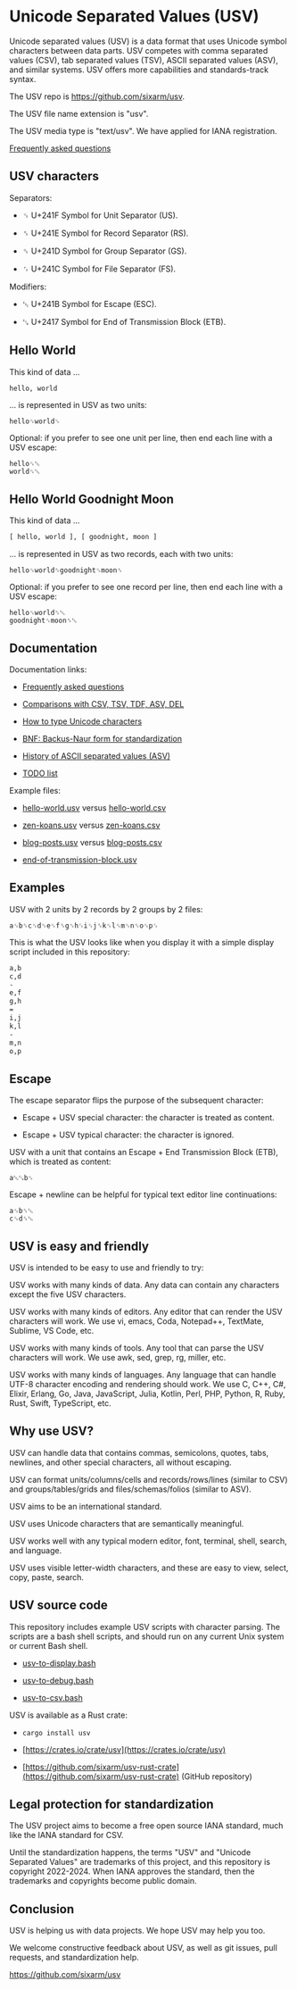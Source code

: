 # Unicode Separated Values (USV)

Unicode separated values (USV) is a data format that uses Unicode symbol characters between data parts. USV competes with comma separated values (CSV), tab separated values (TSV), ASCII separated values (ASV), and similar systems. USV offers more capabilities and standards-track syntax.

The USV repo is <https://github.com/sixarm/usv>.

The USV file name extension is "usv".

The USV media type is "text/usv". We have applied for IANA registration.

[Frequently asked questions](doc/faq.md)


## USV characters

Separators:

* ␟ U+241F Symbol for Unit Separator (US).

* ␞ U+241E Symbol for Record Separator (RS).

* ␝ U+241D Symbol for Group Separator (GS).

* ␜ U+241C Symbol for File Separator (FS).

Modifiers:

* ␛ U+241B Symbol for Escape (ESC).

* ␗ U+2417 Symbol for End of Transmission Block (ETB).


## Hello World

This kind of data …

```txt
hello, world
```

… is represented in USV as two units:

```usv
hello␟world␟
```

Optional: if you prefer to see one unit per line, then end each line with a USV escape:

```usv
hello␟␛
world␟␛
```

## Hello World Goodnight Moon

This kind of data …

```txt
[ hello, world ], [ goodnight, moon ]
```

… is represented in USV as two records, each with two units:

```usv
hello␟world␞goodnight␟moon␞
```

Optional: if you prefer to see one record per line, then end each line with a USV escape:

```usv
hello␟world␞␛
goodnight␟moon␞␛
```


## Documentation

Documentation links:

* [Frequently asked questions](doc/faq.md)

* [Comparisons with CSV, TSV, TDF, ASV, DEL](doc/comparisons.md)

* [How to type Unicode characters](doc/how-to-type-unicode-characters.md)

* [BNF: Backus-Naur form for standardization](doc/bnf.md)

* [History of ASCII separated values (ASV)](history-of-ascii-separated-values.md)

* [TODO list](doc/todo.md)

Example files:

* [hello-world.usv](examples/hello-world.usv) versus [hello-world.csv](examples/hello-world.csv)

* [zen-koans.usv](examples/zen-koans.usv) versus [zen-koans.csv](examples/zen-koans.csv)

* [blog-posts.usv](examples/blog-posts.usv) versus [blog-posts.csv](examples/blog-posts.csv)

* [end-of-transmission-block.usv](examples/end-of-transmission-block.usv)


## Examples

USV with 2 units by 2 records by 2 groups by 2 files:

```usv
a␟b␞c␟d␝e␟f␞g␟h␜i␟j␞k␟l␝m␟n␞o␟p␜
```

This is what the USV looks like when you display it with a simple display script included in this repository:

```txt
a,b
c,d
-
e,f
g,h
=
i,j
k,l
-
m,n
o,p
```


## Escape

The escape separator flips the purpose of the subsequent character:

* Escape + USV special character: the character is treated as content.

* Escape + USV typical character: the character is ignored.

USV with a unit that contains an Escape + End Transmission Block (ETB), which is treated as content:

```usv
a␛␗b␟
```

Escape + newline can be helpful for typical text editor line continuations:

```usv
a␟b␞␛
c␟d␞␛
```


## USV is easy and friendly

USV is intended to be easy to use and friendly to try:

USV works with many kinds of data. Any data can contain any characters except the five USV characters.

USV works with many kinds of editors. Any editor that can render the USV characters will work. We use vi, emacs, Coda, Notepad++, TextMate, Sublime, VS Code, etc.

USV works with many kinds of tools. Any tool that can parse the USV characters will work. We use awk, sed, grep, rg, miller, etc.

USV works with many kinds of languages. Any language that can handle UTF-8 character encoding and rendering should work. We use C, C++, C#, Elixir, Erlang, Go, Java, JavaScript, Julia, Kotlin, Perl, PHP, Python, R, Ruby, Rust, Swift, TypeScript, etc.


## Why use USV?

USV can handle data that contains commas, semicolons, quotes, tabs, newlines, and other special characters, all without escaping.

USV can format units/columns/cells and records/rows/lines (similar to CSV) and groups/tables/grids and files/schemas/folios (similar to ASV).

USV aims to be an international standard.

USV uses Unicode characters that are semantically meaningful.

USV works well with any typical modern editor, font, terminal, shell, search, and language.

USV uses visible letter-width characters, and these are easy to view, select, copy, paste, search.


## USV source code

This repository includes example USV scripts with character parsing. The scripts are a bash shell scripts, and should run on any current Unix system or current Bash shell.

* [usv-to-display.bash](bin/usv-to-display.bash)

* [usv-to-debug.bash](bin/usv-to-debug.bash)

* [usv-to-csv.bash](bin/usv-to-csv.bash)

USV is available as a Rust crate:

* `cargo install usv`

* [https://crates.io/crate/usv](https://crates.io/crate/usv)

* [https://github.com/sixarm/usv-rust-crate](https://github.com/sixarm/usv-rust-crate) (GitHub repository)


## Legal protection for standardization

The USV project aims to become a free open source IANA standard, much like the IANA standard for CSV.

Until the standardization happens, the terms "USV" and "Unicode Separated Values" are trademarks of this project, and this repository is copyright 2022-2024. When IANA approves the standard, then the trademarks and copyrights become public domain.


## Conclusion

USV is helping us with data projects. We hope USV may help you too.

We welcome constructive feedback about USV, as well as git issues, pull requests, and standardization help.

<https://github.com/sixarm/usv>
